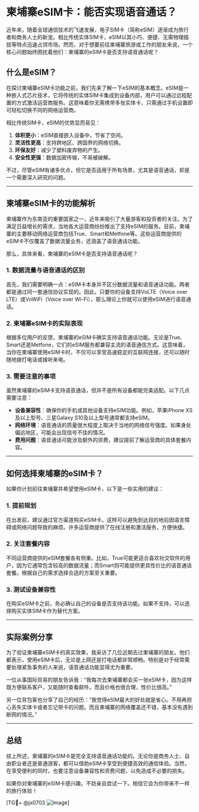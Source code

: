 # 柬埔寨eSIM卡：能否实现语音通话？

近年来，随着全球通信技术的飞速发展，电子SIM卡（简称eSIM）逐渐成为旅行者和商务人士的新宠。相比传统实体SIM卡，eSIM以其小巧、便捷、无需物理插拔等特点迅速占领市场。然而，对于想要前往柬埔寨旅游或工作的朋友来说，一个核心问题始终困扰着他们：柬埔寨的eSIM卡是否支持语音通话呢？

## 什么是eSIM？

在探讨柬埔寨eSIM卡功能之前，我们先来了解一下eSIM的基本概念。eSIM是一种嵌入式芯片技术，它将传统的实体SIM卡集成到设备内部，用户可以通过远程配置的方式激活运营商服务。这意味着你无需携带多张实体卡，只需通过手机设置即可轻松切换不同的网络运营商。

相比传统SIM卡，eSIM的优势显而易见：
1. **体积更小**：eSIM直接嵌入设备中，节省了空间。
2. **灵活性更高**：支持跨地区、跨国界的网络切换。
3. **环保友好**：减少了塑料废弃物的产生。
4. **安全性更强**：数据加密传输，不易被破解。

不过，尽管eSIM有诸多优点，但它是否适用于所有场景，尤其是语音通话，却是一个需要深入研究的问题。

---

## 柬埔寨eSIM卡的功能解析

柬埔寨作为东南亚的重要国家之一，近年来吸引了大量游客和投资者的关注。为了满足日益增长的需求，当地各大运营商纷纷推出了支持eSIM的服务。目前，柬埔寨的主要移动网络运营商包括True、Smart和Metfone等。这些运营商提供的eSIM卡不仅覆盖了数据流量业务，还涵盖了语音通话功能。

那么，具体来看，柬埔寨的eSIM卡是否支持语音通话呢？

### 1. 数据流量与语音通话的区别

首先，我们需要明确一点：eSIM卡本身并不区分数据流量和语音通话功能。两者都是通过同一套通信协议实现的。因此，只要你的设备支持VoLTE（Voice over LTE）或VoWiFi（Voice over Wi-Fi），那么理论上你就可以使用eSIM进行语音通话。

### 2. 柬埔寨eSIM卡的实际表现

根据多位用户的反馈，柬埔寨的eSIM卡确实支持语音通话功能。无论是True、Smart还是Metfone，它们的eSIM服务都兼容主流的语音通信方式。这意味着，当你在柬埔寨使用eSIM卡时，不仅可以享受高速稳定的互联网连接，还可以随时随地拨打电话或接听来电。

### 3. 需要注意的事项

虽然柬埔寨的eSIM卡支持语音通话，但并不是所有设备都能完美适配。以下几点需要注意：

- **设备兼容性**：确保你的手机或其他设备支持eSIM功能。例如，苹果iPhone XS及以上型号、三星Galaxy S10及以上型号通常都支持eSIM。
- **网络环境**：语音通话的质量很大程度上取决于当地的网络信号强度。如果身处偏远地区，可能会出现信号不佳的情况。
- **费用问题**：语音通话可能涉及额外的资费，建议提前了解运营商的具体套餐内容。

---

## 如何选择柬埔寨的eSIM卡？

如果你计划前往柬埔寨并希望使用eSIM卡，以下是一些实用的建议：

### 1. 提前规划

在出发前，建议通过官方渠道购买eSIM卡。这样可以避免到达目的地后因语言障碍或网络问题导致的麻烦。许多运营商提供了在线注册和激活服务，方便快捷。

### 2. 关注套餐内容

不同运营商提供的eSIM套餐各有侧重。比如，True可能更适合喜欢社交软件的用户，因为它通常包含较高的数据流量；而Smart则可能提供更具性价比的语音通话套餐。根据自己的需求选择合适的方案至关重要。

### 3. 测试设备兼容性

在购买eSIM卡之前，务必确认自己的设备是否支持该功能。如果不支持，可以选择购买实体SIM卡作为替代方案。

---

## 实际案例分享

为了验证柬埔寨eSIM卡的真实效果，我采访了几位近期去过柬埔寨的朋友。他们都表示，使用eSIM卡后，无论是上网还是打电话都非常顺畅。特别是对于经常需要处理紧急事务的人来说，语音通话功能显得尤为重要。

一位从事国际贸易的朋友告诉我：“我每次去柬埔寨都会买一张eSIM卡，因为这样既方便联系客户，又能随时查看邮件。而且价格也很合理，性价比很高。”

另一位背包客也分享了自己的经历：“我觉得eSIM最大的好处就是省心。不用再担心丢失实体卡或者忘记带卡的问题。而且柬埔寨的网络覆盖还不错，基本没有遇到断网的情况。”

---

## 总结

综上所述，柬埔寨的eSIM卡是完全支持语音通话功能的。无论你是商务人士、自由职业者还是普通游客，都可以借助eSIM卡享受到便捷高效的通信体验。当然，在享受便利的同时，也要注意设备兼容性和资费问题，以免造成不必要的损失。

如果你对柬埔寨的eSIM卡感兴趣，不妨亲自尝试一下。相信它会为你带来不一样的旅行体验！

[TG💪+ @jx0703 ![Image](https://github.com/user-attachments/assets/dbca1d08-cadb-493c-b0ec-ad6f7a83f270)]